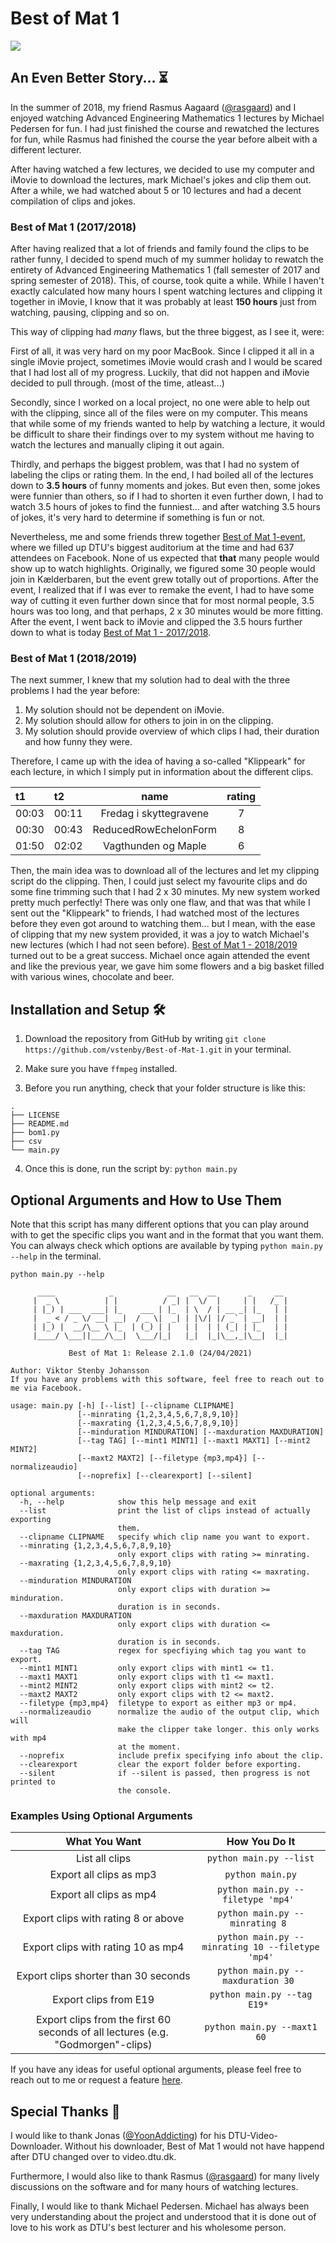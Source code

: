 # Best of Mat 1

![](https://raw.githubusercontent.com/vstenby/Best-of-Mat-1/main/cover.gif)

## An Even Better Story... ⏳

In the summer of 2018, my friend Rasmus Aagaard ([@rasgaard](https://github.com/rasgaard)) and I enjoyed watching Advanced Engineering Mathematics 1 lectures by Michael Pedersen for fun. I had just finished the course and rewatched the lectures for fun, while Rasmus had finished the course the year before albeit with a different lecturer.

After having watched a few lectures, we decided to use my computer and iMovie to download the lectures, mark Michael's jokes and clip them out. After a while, we had watched about 5 or 10 lectures and had a decent compilation of clips and jokes. 

### Best of Mat 1 (2017/2018)

After having realized that a lot of friends and family found the clips to be rather funny, I decided to spend much of my summer holiday to rewatch the entirety of Advanced Engineering Mathematics 1 (fall semester of 2017 and spring semester of 2018). This, of course, took quite a while. While I haven't exactly calculated how many hours I spent watching lectures and clipping it together in iMovie, I know that it was probably at least **150 hours** just from watching, pausing, clipping and so on. 

This way of clipping had *many* flaws, but the three biggest, as I see it, were:

First of all, it was very hard on my poor MacBook. Since I clipped it all in a single iMovie project, sometimes iMovie would crash and I would be scared that I had lost all of my progress. Luckily, that did not happen and iMovie decided to pull through. (most of the time, atleast...)

Secondly, since I worked on a local project, no one were able to help out with the clipping, since all of the files were on my computer. This means that while some of my friends wanted to help by watching a lecture, it would be difficult to share their findings over to my system without me having to watch the lectures and manually cliping it out again. 

Thirdly, and perhaps the biggest problem, was that I had no system of labeling the clips or rating them. In the end, I had boiled all of the lectures down to **3.5 hours** of funny moments and jokes. But even then, some jokes were funnier than others, so if I had to shorten it even further down, I had to watch 3.5 hours of jokes to find the funniest... and after watching 3.5 hours of jokes, it's very hard to determine if something is fun or not. 

Nevertheless, me and some friends threw together [Best of Mat 1-event](https://www.facebook.com/events/459509117872655/), where we filled up DTU's biggest auditorium at the time and had 637 attendees on Facebook. None of us expected that **that** many people would show up to watch highlights. Originally, we figured some 30 people would join in Kælderbaren, but the event grew totally out of proportions. After the event, I realized that if I was ever to remake the event, I had to have some way of cutting it even further down since that for most normal people, 3.5 hours was too long, and that perhaps, 2 x 30 minutes would be more fitting. After the event, I went back to iMovie and clipped the 3.5 hours further down to what is today [Best of Mat 1 - 2017/2018](https://www.youtube.com/watch?v=vr192nWESRA). 

### Best of Mat 1 (2018/2019)

The next summer, I knew that my solution had to deal with the three problems I had the year before:

1. My solution should not be dependent on iMovie.
2. My solution should allow for others to join in on the clipping.
3. My solution should provide overview of which clips I had, their duration and how funny they were.

Therefore, I came up with the idea of having a so-called "Klippeark" for each lecture, in which I simply put in information about the different clips. 

| t1    | t2    | name                   | rating |
| :--   | :--   | :-:                    | :-:    |
| 00:03 | 00:11 | Fredag i skyttegravene | 7      |
| 00:30 | 00:43 | ReducedRowEchelonForm  | 8      |
| 01:50 | 02:02 | Vagthunden og Maple    | 6      |

Then, the main idea was to download all of the lectures and let my clipping script do the clipping. Then, I could just select my favourite clips and do some fine trimming such that I had 2 x 30 minutes. My new system worked pretty much perfectly! There was only one flaw, and that was that while I sent out the "Klippeark" to friends, I had watched most of the lectures before they even got around to watching them... but I mean, with the ease of clipping that my new system provided, it was a joy to watch Michael's new lectures (which I had not seen before). [Best of Mat 1 - 2018/2019](https://www.facebook.com/events/362771311018272/) turned out to be a great success. Michael once again attended the event and like the previous year, we gave him some flowers and a big basket filled with various wines, chocolate and beer.

## Installation and Setup 🛠️

1. Download the repository from GitHub by writing ``git clone https://github.com/vstenby/Best-of-Mat-1.git`` in your terminal.

2. Make sure you have ``ffmpeg`` installed. 

3. Before you run anything, check that your folder structure is like this:

```
.
├── LICENSE
├── README.md
├── bom1.py
├── csv
└── main.py
 ```

4. Once this is done, run the script by: ``python main.py``

## Optional Arguments and How to Use Them

Note that this script has many different options that you can play around with to get the specific clips you want and in the format that you want them. You can always check which options are available by typing ``python main.py --help`` in the terminal.

```
python main.py --help

      ____            _            __   __  __       _     __ 
     |  _ \          | |          / _| |  \/  |     | |   /_ |
     | |_) | ___  ___| |_    ___ | |_  | \  / | __ _| |_   | |
     |  _ < / _ \/ __| __|  / _ \|  _| | |\/| |/ _` | __|  | |
     | |_) |  __/\__ \ |_  | (_) | |   | |  | | (_| | |_   | |
     |____/ \___||___/\__|  \___/|_|   |_|  |_|\__,_|\__|  |_|
        
             Best of Mat 1: Release 2.1.0 (24/04/2021)        

Author: Viktor Stenby Johansson
If you have any problems with this software, feel free to reach out to me via Facebook.

usage: main.py [-h] [--list] [--clipname CLIPNAME]
               [--minrating {1,2,3,4,5,6,7,8,9,10}]
               [--maxrating {1,2,3,4,5,6,7,8,9,10}]
               [--minduration MINDURATION] [--maxduration MAXDURATION]
               [--tag TAG] [--mint1 MINT1] [--maxt1 MAXT1] [--mint2 MINT2]
               [--maxt2 MAXT2] [--filetype {mp3,mp4}] [--normalizeaudio]
               [--noprefix] [--clearexport] [--silent]

optional arguments:
  -h, --help            show this help message and exit
  --list                print the list of clips instead of actually exporting
                        them.
  --clipname CLIPNAME   specify which clip name you want to export.
  --minrating {1,2,3,4,5,6,7,8,9,10}
                        only export clips with rating >= minrating.
  --maxrating {1,2,3,4,5,6,7,8,9,10}
                        only export clips with rating <= maxrating.
  --minduration MINDURATION
                        only export clips with duration >= minduration.
                        duration is in seconds.
  --maxduration MAXDURATION
                        only export clips with duration <= maxduration.
                        duration is in seconds.
  --tag TAG             regex for specfiying which tag you want to export.
  --mint1 MINT1         only export clips with mint1 <= t1.
  --maxt1 MAXT1         only export clips with t1 <= maxt1.
  --mint2 MINT2         only export clips with mint2 <= t2.
  --maxt2 MAXT2         only export clips with t2 <= maxt2.
  --filetype {mp3,mp4}  filetype to export as either mp3 or mp4.
  --normalizeaudio      normalize the audio of the output clip, which will
                        make the clipper take longer. this only works with mp4
                        at the moment.
  --noprefix            include prefix specifying info about the clip.
  --clearexport         clear the export folder before exporting.
  --silent              if --silent is passed, then progress is not printed to
                        the console.
```

### Examples Using Optional Arguments

| What You Want    | How You Do It
| :-:              | :-:   |
| List all clips   | ``python main.py --list`` |
| Export all clips as mp3 | ``python main.py`` | 
| Export all clips as mp4 | ``python main.py --filetype 'mp4' ``|
| Export clips with rating 8 or above | ``python main.py --minrating 8 ``|
| Export clips with rating 10 as mp4  | ``python main.py --minrating 10 --filetype 'mp4'``|
| Export clips shorter than 30 seconds | ``python main.py --maxduration 30 ``|
| Export clips from E19 | ``python main.py --tag E19* ``|
| Export clips from the first 60 seconds of all lectures (e.g. "Godmorgen"-clips) | ``python main.py --maxt1 60``|


If you have any ideas for useful optional arguments, please feel free to reach out to me or request a feature [here](https://github.com/vstenby/Best-of-Mat-1/issues).

## Special Thanks 🙏

I would like to thank Jonas ([@YoonAddicting](https://github.com/YoonAddicting/DTU-Video-Downloader)) for his DTU-Video-Downloader. Without his downloader, Best of Mat 1 would not have happend after DTU changed over to video.dtu.dk. 

Furthermore, I would also like to thank Rasmus ([@rasgaard](https://github.com/rasgaard)) for many lively discussions on the software and for many hours of watching lectures. 

Finally, I would like to thank Michael Pedersen. Michael has always been very understanding about the project and understood that it is done out of love to his work  as DTU's best lecturer and his wholesome person. 
